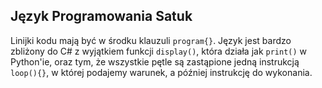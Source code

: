 ## Język Programowania Satuk

Linijki kodu mają być w środku klauzuli `program{}`. Język jest bardzo zbliżony do C# z wyjątkiem funkcji `display()`, która działa jak `print()` w Python'ie, oraz tym, że wszystkie pętle są zastąpione jedną instrukcją `loop(){}`, w której podajemy warunek, a później instrukcję do wykonania.
